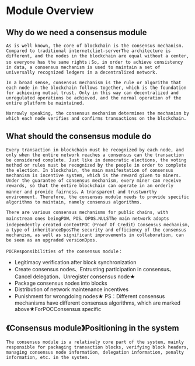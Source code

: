 # Module Overview

## Why do we need a consensus module

	As is well known, the core of blockchain is the consensus mechanism. Compared to traditional internetcliet-serverThe architecture is different, and the nodes in the blockchain are equal without a center, so everyone has the same rights；So, in order to achieve consistency in data, a consensus mechanism is used to maintain a set of universally recognized ledgers in a decentralized network.

	In a broad sense, consensus mechanism is the rule or algorithm that each node in the blockchain follows together, which is the foundation for achieving mutual trust. Only in this way can decentralized and unregulated operations be achieved, and the normal operation of the entire platform be maintained.

	Narrowly speaking, the consensus mechanism determines the mechanism by which each node verifies and confirms transactions on the blockchain.

## What should the consensus module do

	Every transaction in blockchain must be recognized by each node, and only when the entire network reaches a consensus can the transaction be considered complete. Just like in democratic elections, the voting method or rules must be recognized by the people in order to complete the election. In blockchain, the main manifestation of consensus mechanism is incentive system, which is the reward given to miners. Under the guarantee of consensus mechanism, every miner can receive rewards, so that the entire blockchain can operate in an orderly manner and provide fairness、A transparent and trustworthy environment. Therefore, the consensus module needs to provide specific algorithms to maintain, namely consensus algorithms.

	There are various consensus mechanisms for public chains, with mainstream ones beingPOW、POS、DPOS.NULSThe main network adopts independently created contentPOC（Proof Of Credit）Consensus mechanism, a type of inheritanceDposThe security and efficiency of the consensus mechanism, as well as significant improvements in collaboration, can be seen as an upgraded versionDpos.

	POCResponsibilities of the consensus module：

- Legitimacy verification after block synchronization
- Create consensus nodes、Entrusting participation in consensus、Cancel delegation、Unregister consensus node★
- Package consensus nodes into blocks
- Distribution of network maintenance incentives
- Punishment for wrongdoing nodes★
  PS：Different consensus mechanisms have different consensus algorithms, which are marked above★ForPOCConsensus specific

## 《Consensus module》Positioning in the system

	The consensus module is a relatively core part of the system, mainly responsible for packaging transaction blocks, verifying block headers, managing consensus node information, delegation information, penalty information, etc. in the system.

